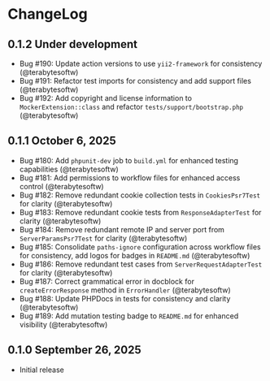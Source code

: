 # ChangeLog

## 0.1.2 Under development

- Bug #190: Update action versions to use `yii2-framework` for consistency (@terabytesoftw)
- Bug #191: Refactor test imports for consistency and add support files (@terabytesoftw)
- Bug #192: Add copyright and license information to `MockerExtension::class` and refactor `tests/support/bootstrap.php` (@terabytesoftw)

## 0.1.1 October 6, 2025

- Bug #180: Add `phpunit-dev` job to `build.yml` for enhanced testing capabilities (@terabytesoftw)
- Bug #181: Add permissions to workflow files for enhanced access control (@terabytesoftw)
- Bug #182: Remove redundant cookie collection tests in `CookiesPsr7Test` for clarity (@terabytesoftw)
- Bug #183: Remove redundant cookie tests from `ResponseAdapterTest` for clarity (@terabytesoftw)
- Bug #184: Remove redundant remote IP and server port from `ServerParamsPsr7Test` for clarity (@terabytesoftw)
- Bug #185: Consolidate `paths-ignore` configuration across workflow files for consistency, add logos for badges in `README.md` (@terabytesoftw)
- Bug #186: Remove redundant test cases from `ServerRequestAdapterTest` for clarity (@terabytesoftw)
- Bug #187: Correct grammatical error in docblock for `createErrorResponse` method in `ErrorHandler` (@terabytesoftw)
- Bug #188: Update PHPDocs in tests for consistency and clarity (@terabytesoftw)
- Bug #189: Add mutation testing badge to `README.md` for enhanced visibility (@terabytesoftw)

## 0.1.0 September 26, 2025

- Initial release
